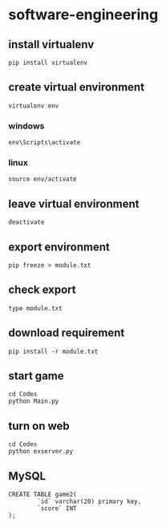 # software-engineering

## install virtualenv
```shell
pip install virtualenv
``` 

## create virtual environment
```shell
virtualenv env
```
### windows
```shell
env\Scripts\activate
```
### linux
```shell
source env/activate
```
## leave virtual environment
```shell
deactivate
```

## export environment
```shell
pip freeze > module.txt
```

## check export
```shell
type module.txt
```
## download requirement
```shell
pip install -r module.txt
```

## start game
```shell
cd Codes
python Main.py
```

## turn on web
```shell
cd Codes
python exserver.py
```

## MySQL
```shell
CREATE TABLE game2(
		`id` varchar(20) primary key,      
		`score` INT
);
```
